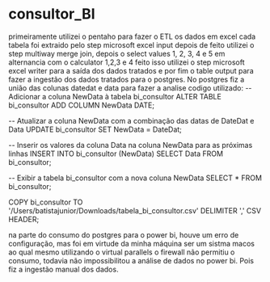 # consultor_BI

primeiramente utilizei o pentaho para fazer o ETL os dados em excel cada tabela foi extraido pelo step microsoft excel input depois de feito utilizei o step multiway merge join, depois o select values 1, 2, 3, 4 e 5 em alternancia com o calculator 1,2,3 e 4 feito isso utilizei o step microsoft excel writer para a saída dos dados tratados e por fim o table output para fazer a ingestão dos dados tratados para o postgres. 
No postgres fiz a união das colunas datedat e data para fazer a analise codigo utilizado: 
-- Adicionar a coluna NewData à tabela bi_consultor
ALTER TABLE bi_consultor
ADD COLUMN NewData DATE;

-- Atualizar a coluna NewData com a combinação das datas de DateDat e Data
UPDATE bi_consultor
SET NewData = DateDat;

-- Inserir os valores da coluna Data na coluna NewData para as próximas linhas
INSERT INTO bi_consultor (NewData)
SELECT Data FROM bi_consultor;

-- Exibir a tabela bi_consultor com a nova coluna NewData
SELECT * FROM bi_consultor;

COPY bi_consultor TO '/Users/batistajunior/Downloads/tabela_bi_consultor.csv' DELIMITER ',' CSV HEADER;

na parte do consumo do postgres para o power bi, houve um erro de configuração, mas foi em virtude da minha máquina ser um sistma macos ao qual mesmo utilizando o virtual parallels o firewall não permitiu o consumo, todavia não impossibilitou a análise de dados no power bi. Pois fiz a ingestão manual dos dados.
 
